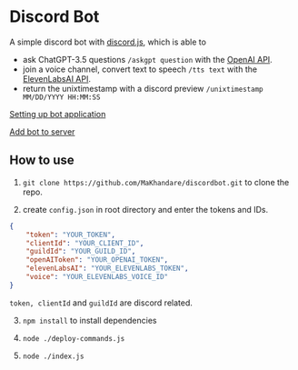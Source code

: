 # Discord Bot

A simple discord bot with [discord.js](https://discordjs.guide/#before-you-begin), which is able to

- ask ChatGPT-3.5 questions `/askgpt question` with the [OpenAI API](https://platform.openai.com/docs/api-reference/introduction).
- join a voice channel, convert text to speech `/tts text` with the [ElevenLabsAI API](https://api.elevenlabs.io/docs).
- return the unixtimestamp with a discord preview `/unixtimestamp MM/DD/YYYY HH:MM:SS`

[Setting up bot application](https://discordjs.guide/preparations/setting-up-a-bot-application.html)

[Add bot to server](https://discordjs.guide/preparations/adding-your-bot-to-servers.html)

## How to use

1. `git clone https://github.com/MaKhandare/discordbot.git` to clone the repo.

2. create `config.json` in root directory and enter the tokens and IDs.

```json
{
    "token": "YOUR_TOKEN",
    "clientId": "YOUR_CLIENT_ID",
    "guildId": "YOUR_GUILD_ID",
    "openAIToken": "YOUR_OPENAI_TOKEN",
    "elevenLabsAI": "YOUR_ELEVENLABS_TOKEN",
    "voice": "YOUR_ELEVENLABS_VOICE_ID"
}
```

`token, clientId` and `guildId` are discord related.

3. `npm install` to install dependencies

4. `node ./deploy-commands.js`

5. `node ./index.js`
